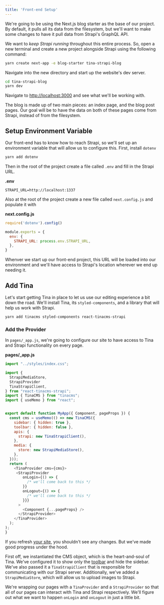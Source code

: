 ```yaml
---
title: 'Front-end Setup'
---
```


We're going to be using the Next.js blog starter as the base of our project. By default, it pulls all its data from the filesystem, but we'll want to make some changes to have it pull data from Strapi's GraphQL API.

We want to _keep Strapi running_ throughout this entire process. So, open a new terminal and create a new project alongside Strapi using the following command:

```bash
yarn create next-app -e blog-starter tina-strapi-blog
```

Navigate into the new directory and start up the website's dev server.

```bash
cd tina-strapi-blog
yarn dev
```

Navigate to [http://localhost:3000](http://localhost:3000) and see what we'll be working with.

The blog is made up of two main pieces: an index page, and the blog post pages. Our goal will be to have the data on both of these pages come from Strapi, instead of from the filesystem.

## Setup Environment Variable

Our front-end has to know how to reach Strapi, so we'll set up an environment variable that will allow us to configure this. First, install `dotenv`

```bash
yarn add dotenv
```

Then in the root of the project create a file called `.env` and fill in the Strapi URL.

**.env**

```.env
STRAPI_URL=http://localhost:1337
```

Also at the root of the project create a new file called `next.config.js` and populate it with

**next.config.js**

```js
require('dotenv').config()

module.exports = {
  env: {
    STRAPI_URL: process.env.STRAPI_URL,
  },
}
```

Whenver we start up our front-end project, this URL will be loaded into our environment and we'll have access to Strapi's location wherever we end up needing it.

## Add Tina

Let's start getting Tina in place to let us use our editing experience a bit down the road. We'll install Tina, its `styled-components`, and a library that will help us work with Strapi.

```bash
yarn add tinacms styled-components react-tinacms-strapi
```

### Add the Provider

In `pages/_app.js`, we're going to configure our site to have access to Tina and Strapi functionality on every page.

**pages/\_app.js**

```js
import "../styles/index.css";

import {
  StrapiMediaStore,
  StrapiProvider
  TinaStrapiClient,
} from "react-tinacms-strapi";
import { TinaCMS } from "tinacms";
import { useMemo } from "react";


export default function MyApp({ Component, pageProps }) {
  const cms = useMemo(() => new TinaCMS({
    sidebar: { hidden: true },
    toolbar: { hidden: false },
    apis: {
      strapi: new TinaStrapiClient(),
    },
    media: {
      store: new StrapiMediaStore(),
    },
  }));
  return (
    <TinaProvider cms={cms}>
     <StrapiProvider
        onLogin={() => {
          /* we'll come back to this */
        }}
        onLogout={() => {
          /* we'll come back to this */
        }}}
      >
        <Component {...pageProps} />
      </StrapiProvider>
    </TinaProvider>
  );
);
}
```

If you refresh [your site](http://localhost:3000), you shouldn't see any changes. But we've made good progress under the hood.

First off, we instantiated the CMS object, which is the heart-and-soul of Tina. We've configured it to show only the [toolbar](https://tinacms.org/docs/cms/ui#toolbar-configuration) and hide the sidebar. We've also passed it a `TinaStrapiClient` that is responsible for communicating with our Strapi server. Additionally, we've added a `StrapiMediaStore`, which will allow us to upload images to Strapi.

We're wrapping our pages with a `TinaProvider` and a `StrapiProvider` so that all of our pages can interact with Tina and Strapi respectively. We'll figure out what we want to happen `onLogin` and `onLogout` in just a little bit.
